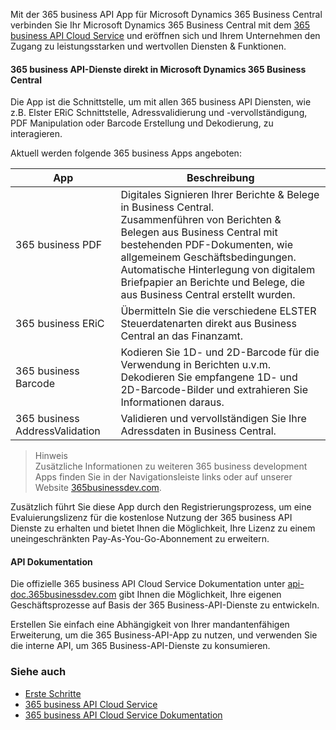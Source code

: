 Mit der 365 business API App für Microsoft Dynamics 365 Business Central verbinden Sie Ihr Microsoft Dynamics 365 Business Central mit dem [365 business API Cloud Service](https://365businessdev.com/cloud/) und eröffnen sich und Ihrem Unternehmen den Zugang zu  leistungsstarken und wertvollen Diensten & Funktionen.

#### 365 business API-Dienste direkt in Microsoft Dynamics 365 Business Central
Die App ist die Schnittstelle, um mit allen 365 business API Diensten, wie z.B. Elster ERiC Schnittstelle, Adressvalidierung und -vervollständigung, PDF Manipulation oder Barcode Erstellung und Dekodierung, zu interagieren.

Aktuell werden folgende 365 business Apps angeboten:

| App | Beschreibung |
| --- | --- |
| 365 business PDF | Digitales Signieren Ihrer Berichte & Belege in Business Central.<br>Zusammenführen von Berichten & Belegen aus Business Central mit bestehenden PDF-Dokumenten, wie allgemeinem Geschäftsbedingungen.<br>Automatische Hinterlegung von digitalem Briefpapier an Berichte und Belege, die aus Business Central erstellt wurden. |
| 365 business ERiC | Übermitteln Sie die verschiedene ELSTER Steuerdatenarten direkt aus Business Central an das Finanzamt.
| 365 business Barcode | Kodieren Sie 1D- und 2D-Barcode für die Verwendung in Berichten u.v.m.<br>Dekodieren Sie empfangene 1D- und 2D-Barcode-Bilder und extrahieren Sie Informationen daraus. |
| 365 business AddressValidation | Validieren und vervollständigen Sie Ihre Adressdaten in Business Central. |

> Hinweis<br>Zusätzliche Informationen zu weiteren 365 business development Apps finden Sie in der Navigationsleiste links oder auf unserer Website [365businessdev.com](365businessdev.com).

Zusätzlich führt Sie diese App durch den Registrierungsprozess, um eine Evaluierungslizenz für die kostenlose Nutzung der 365 business API Dienste zu erhalten und bietet Ihnen die Möglichkeit, Ihre Lizenz zu einem uneingeschränkten Pay-As-You-Go-Abonnement zu erweitern.

#### API Dokumentation
Die offizielle 365 business API Cloud Service Dokumentation unter [api-doc.365businessdev.com](api-doc.365businessdev.com) gibt Ihnen die Möglichkeit, Ihre eigenen Geschäftsprozesse auf Basis der 365 Business-API-Dienste zu entwickeln.

Erstellen Sie einfach eine Abhängigkeit von Ihrer mandantenfähigen Erweiterung, um die 365 Business-API-App zu nutzen, und verwenden Sie die interne API, um 365 Business-API-Dienste zu konsumieren.

### Siehe auch
- [Erste Schritte](get-started/)
- [365 business API Cloud Service](https://365businessdev.com/cloud/)
- [365 business API Cloud Service Dokumentation](api-doc.365businessdev.com)